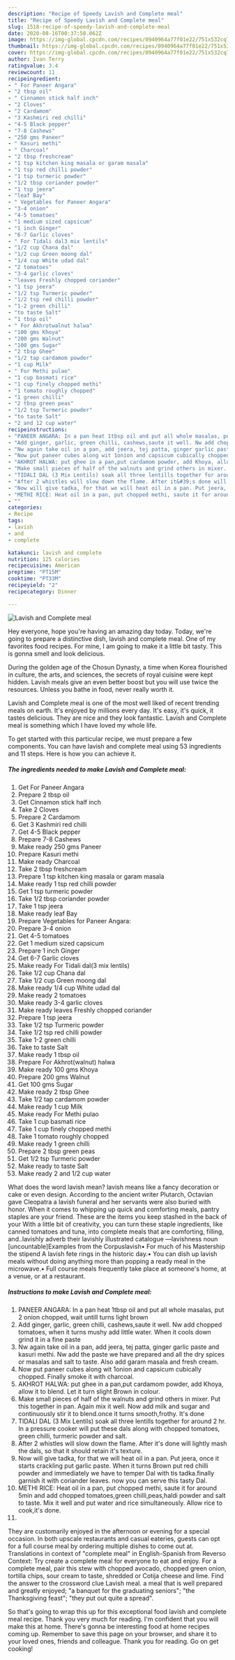 ```yaml
---
description: "Recipe of Speedy Lavish and Complete meal"
title: "Recipe of Speedy Lavish and Complete meal"
slug: 1518-recipe-of-speedy-lavish-and-complete-meal
date: 2020-08-16T00:37:58.062Z
image: https://img-global.cpcdn.com/recipes/0940964a77f01e22/751x532cq70/lavish-and-complete-meal-recipe-main-photo.jpg
thumbnail: https://img-global.cpcdn.com/recipes/0940964a77f01e22/751x532cq70/lavish-and-complete-meal-recipe-main-photo.jpg
cover: https://img-global.cpcdn.com/recipes/0940964a77f01e22/751x532cq70/lavish-and-complete-meal-recipe-main-photo.jpg
author: Ivan Terry
ratingvalue: 3.4
reviewcount: 11
recipeingredient:
- " For Paneer Angara"
- "2 tbsp oil"
- " Cinnamon stick half inch"
- "2 Cloves"
- "2 Cardamom"
- "3 Kashmiri red chilli"
- "4-5 Black pepper"
- "7-8 Cashews"
- "250 gms Paneer"
- " Kasuri methi"
- " Charcoal"
- "2 tbsp freshcream"
- "1 tsp kitchen king masala or garam masala"
- "1 tsp red chilli powder"
- "1 tsp turmeric powder"
- "1/2 tbsp coriander powder"
- "1 tsp jeera"
- "leaf Bay"
- " Vegetables for Paneer Angara"
- "3-4 onion"
- "4-5 tomatoes"
- "1 medium sized capsicum"
- "1 inch Ginger"
- "6-7 Garlic cloves"
- " For Tidali dal3 mix lentils"
- "1/2 cup Chana dal"
- "1/2 cup Green moong dal"
- "1/4 cup White udad dal"
- "2 tomatoes"
- "3-4 garlic cloves"
- "leaves Freshly chopped coriander"
- "1 tsp jeera"
- "1/2 tsp Turmeric powder"
- "1/2 tsp red chilli powder"
- "1-2 green chilli"
- "to taste Salt"
- "1 tbsp oil"
- " For Akhrotwalnut halwa"
- "100 gms Khoya"
- "200 gms Walnut"
- "100 gms Sugar"
- "2 tbsp Ghee"
- "1/2 tap cardamom powder"
- "1 cup Milk"
- " For Methi pulao"
- "1 cup basmati rice"
- "1 cup finely chopped methi"
- "1 tomato roughly chopped"
- "1 green chilli"
- "2 tbsp green peas"
- "1/2 tsp Turmeric powder"
- "to taste Salt"
- "2 and 12 cup water"
recipeinstructions:
- "PANEER ANGARA: In a pan heat 1tbsp oil and put all whole masalas, put 2 onion chopped, wait untill turns light brown"
- "Add ginger, garlic, green chilli, cashews,saute it well. Nw add chopped tomatoes, when it turns mushy add little water. When it cools down grind it in a fine paste"
- "Nw again take oil in a pan, add jeera, tej patta, ginger garlic paste and kasuri methi. Nw add the paste we have prepared and all the dry spices or masalas and salt to taste. Also add garam masala and fresh cream."
- "Now put paneer cubes along wit 1onion and capsicum cubically chopped. Finally smoke it with charcoal."
- "AKHROT HALWA: put ghee in a pan,put cardamom powder, add Khoya, allow it to blend. Let it turn slight Brown in colour."
- "Make small pieces of half of the walnuts and grind others in mixer. Put this together in pan. Again mix it well. Now add milk and sugar and continuously stir it to blend.once it turns smooth,frothy. It&#39;s done"
- "TIDALI DAL (3 Mix Lentils) soak all three lentills together for around 2 hr. In a pressure cooker will put these dals along with chopped tomatoes, green chilli, turmeric powder and salt."
- "After 2 whistles will slow down the flame. After it&#39;s done will lightly mash the dals, so that it should retain it&#39;s texture."
- "Now will give tadka, for that we will heat oil in a pan. Put jeera, once it starts crackling put garlic paste. When it turns Brown put red chilli powder and immediately we have to temper Dal with tis tadka.finally garnish it with coriander leaves. now you can serve this tasty Dal."
- "METHI RICE: Heat oil in a pan, put chopped methi, saute it for around 5min and add chopped tomatoes,green chilli,peas,haldi powder and salt to taste. Mix it well and put water and rice simultaneously. Allow rice to cook,it&#39;s done."
- ""
categories:
- Recipe
tags:
- lavish
- and
- complete

katakunci: lavish and complete 
nutrition: 125 calories
recipecuisine: American
preptime: "PT15M"
cooktime: "PT33M"
recipeyield: "2"
recipecategory: Dinner

---
```



![Lavish and Complete meal](https://img-global.cpcdn.com/recipes/0940964a77f01e22/751x532cq70/lavish-and-complete-meal-recipe-main-photo.jpg)

Hey everyone, hope you're having an amazing day today. Today, we're going to prepare a distinctive dish, lavish and complete meal. One of my favorites food recipes. For mine, I am going to make it a little bit tasty. This is gonna smell and look delicious.

During the golden age of the Chosun Dynasty, a time when Korea flourished in culture, the arts, and sciences, the secrets of royal cuisine were kept hidden. Lavish meals give an even better boost but you will use twice the resources. Unless you bathe in food, never really worth it.

Lavish and Complete meal is one of the most well liked of recent trending meals on earth. It's enjoyed by millions every day. It's easy, it's quick, it tastes delicious. They are nice and they look fantastic. Lavish and Complete meal is something which I have loved my whole life.


To get started with this particular recipe, we must prepare a few components. You can have lavish and complete meal using 53 ingredients and 11 steps. Here is how you can achieve it.

<!--inarticleads1-->

##### The ingredients needed to make Lavish and Complete meal:

1. Get  For Paneer Angara
1. Prepare 2 tbsp oil
1. Get  Cinnamon stick half inch
1. Take 2 Cloves
1. Prepare 2 Cardamom
1. Get 3 Kashmiri red chilli
1. Get 4-5 Black pepper
1. Prepare 7-8 Cashews
1. Make ready 250 gms Paneer
1. Prepare  Kasuri methi
1. Make ready  Charcoal
1. Take 2 tbsp freshcream
1. Prepare 1 tsp kitchen king masala or garam masala
1. Make ready 1 tsp red chilli powder
1. Get 1 tsp turmeric powder
1. Take 1/2 tbsp coriander powder
1. Take 1 tsp jeera
1. Make ready leaf Bay
1. Prepare  Vegetables for Paneer Angara:
1. Prepare 3-4 onion
1. Get 4-5 tomatoes
1. Get 1 medium sized capsicum
1. Prepare 1 inch Ginger
1. Get 6-7 Garlic cloves
1. Make ready  For Tidali dal(3 mix lentils)
1. Take 1/2 cup Chana dal
1. Take 1/2 cup Green moong dal
1. Make ready 1/4 cup White udad dal
1. Make ready 2 tomatoes
1. Make ready 3-4 garlic cloves
1. Make ready leaves Freshly chopped coriander
1. Prepare 1 tsp jeera
1. Take 1/2 tsp Turmeric powder
1. Take 1/2 tsp red chilli powder
1. Take 1-2 green chilli
1. Take to taste Salt
1. Make ready 1 tbsp oil
1. Prepare  For Akhrot(walnut) halwa
1. Make ready 100 gms Khoya
1. Prepare 200 gms Walnut
1. Get 100 gms Sugar
1. Make ready 2 tbsp Ghee
1. Take 1/2 tap cardamom powder
1. Make ready 1 cup Milk
1. Make ready  For Methi pulao
1. Take 1 cup basmati rice
1. Take 1 cup finely chopped methi
1. Take 1 tomato roughly chopped
1. Make ready 1 green chilli
1. Prepare 2 tbsp green peas
1. Get 1/2 tsp Turmeric powder
1. Make ready to taste Salt
1. Make ready 2 and 1/2 cup water


What does the word lavish mean? lavish means like a fancy decoration or cake or even design. According to the ancient writer Plutarch, Octavian gave Cleopatra a lavish funeral and her servants were also buried with honor. When it comes to whipping up quick and comforting meals, pantry staples are your friend. These are the items you keep stashed in the back of your With a little bit of creativity, you can turn these staple ingredients, like canned tomatoes and tuna, into complete meals that are comforting, filling, and..lavishly adverb their lavishly illustrated catalogue —lavishness noun [uncountable]Examples from the Corpuslavish• For much of his Mastership the stipend A lavish fete rings in the historic day.• You can dish up lavish meals without doing anything more than popping a ready meal in the microwave.• Full course meals frequently take place at someone&#39;s home, at a venue, or at a restaurant. 

<!--inarticleads2-->

##### Instructions to make Lavish and Complete meal:

1. PANEER ANGARA: In a pan heat 1tbsp oil and put all whole masalas, put 2 onion chopped, wait untill turns light brown
1. Add ginger, garlic, green chilli, cashews,saute it well. Nw add chopped tomatoes, when it turns mushy add little water. When it cools down grind it in a fine paste
1. Nw again take oil in a pan, add jeera, tej patta, ginger garlic paste and kasuri methi. Nw add the paste we have prepared and all the dry spices or masalas and salt to taste. Also add garam masala and fresh cream.
1. Now put paneer cubes along wit 1onion and capsicum cubically chopped. Finally smoke it with charcoal.
1. AKHROT HALWA: put ghee in a pan,put cardamom powder, add Khoya, allow it to blend. Let it turn slight Brown in colour.
1. Make small pieces of half of the walnuts and grind others in mixer. Put this together in pan. Again mix it well. Now add milk and sugar and continuously stir it to blend.once it turns smooth,frothy. It&#39;s done
1. TIDALI DAL (3 Mix Lentils) soak all three lentills together for around 2 hr. In a pressure cooker will put these dals along with chopped tomatoes, green chilli, turmeric powder and salt.
1. After 2 whistles will slow down the flame. After it&#39;s done will lightly mash the dals, so that it should retain it&#39;s texture.
1. Now will give tadka, for that we will heat oil in a pan. Put jeera, once it starts crackling put garlic paste. When it turns Brown put red chilli powder and immediately we have to temper Dal with tis tadka.finally garnish it with coriander leaves. now you can serve this tasty Dal.
1. METHI RICE: Heat oil in a pan, put chopped methi, saute it for around 5min and add chopped tomatoes,green chilli,peas,haldi powder and salt to taste. Mix it well and put water and rice simultaneously. Allow rice to cook,it&#39;s done.
1. 


They are customarily enjoyed in the afternoon or evening for a special occasion. In both upscale restaurants and casual eateries, guests can opt for a full course meal by ordering multiple dishes to come out at. Translations in context of &#34;complete meal&#34; in English-Spanish from Reverso Context: Try create a complete meal for everyone to eat and enjoy. For a complete meal, pair this stew with chopped avocado, chopped green onion, tortilla chips, sour cream to taste, shredded or Cotija cheese and lime. Find the answer to the crossword clue Lavish meal. a meal that is well prepared and greatly enjoyed; &#34;a banquet for the graduating seniors&#34;; &#34;the Thanksgiving feast&#34;; &#34;they put out quite a spread&#34;. 

So that's going to wrap this up for this exceptional food lavish and complete meal recipe. Thank you very much for reading. I'm confident that you will make this at home. There's gonna be interesting food at home recipes coming up. Remember to save this page on your browser, and share it to your loved ones, friends and colleague. Thank you for reading. Go on get cooking!
